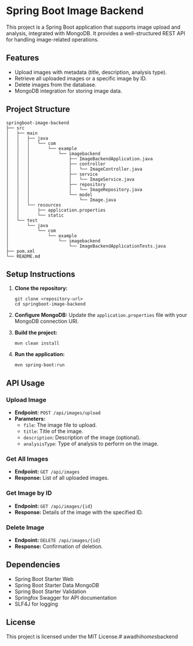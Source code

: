 # Spring Boot Image Backend

This project is a Spring Boot application that supports image upload and analysis, integrated with MongoDB. It provides a well-structured REST API for handling image-related operations.

## Features

- Upload images with metadata (title, description, analysis type).
- Retrieve all uploaded images or a specific image by ID.
- Delete images from the database.
- MongoDB integration for storing image data.

## Project Structure

```
springboot-image-backend
├── src
│   ├── main
│   │   ├── java
│   │   │   └── com
│   │   │       └── example
│   │   │           └── imagebackend
│   │   │               ├── ImageBackendApplication.java
│   │   │               ├── controller
│   │   │               │   └── ImageController.java
│   │   │               ├── service
│   │   │               │   └── ImageService.java
│   │   │               ├── repository
│   │   │               │   └── ImageRepository.java
│   │   │               └── model
│   │   │                   └── Image.java
│   │   └── resources
│   │       ├── application.properties
│   │       └── static
│   └── test
│       └── java
│           └── com
│               └── example
│                   └── imagebackend
│                       └── ImageBackendApplicationTests.java
├── pom.xml
└── README.md
```

## Setup Instructions

1. **Clone the repository:**
   ```
   git clone <repository-url>
   cd springboot-image-backend
   ```

2. **Configure MongoDB:**
   Update the `application.properties` file with your MongoDB connection URI.

3. **Build the project:**
   ```
   mvn clean install
   ```

4. **Run the application:**
   ```
   mvn spring-boot:run
   ```

## API Usage

### Upload Image

- **Endpoint:** `POST /api/images/upload`
- **Parameters:**
  - `file`: The image file to upload.
  - `title`: Title of the image.
  - `description`: Description of the image (optional).
  - `analysisType`: Type of analysis to perform on the image.

### Get All Images

- **Endpoint:** `GET /api/images`
- **Response:** List of all uploaded images.

### Get Image by ID

- **Endpoint:** `GET /api/images/{id}`
- **Response:** Details of the image with the specified ID.

### Delete Image

- **Endpoint:** `DELETE /api/images/{id}`
- **Response:** Confirmation of deletion.

## Dependencies

- Spring Boot Starter Web
- Spring Boot Starter Data MongoDB
- Spring Boot Starter Validation
- Springfox Swagger for API documentation
- SLF4J for logging

## License

This project is licensed under the MIT License.#   a w a d h i _ h o m e s _ b a c k e n d  
 